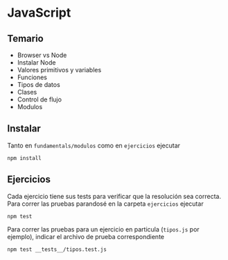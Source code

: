 # JavaScript

## Temario

- Browser vs Node
- Instalar Node
- Valores primitivos y variables
- Funciones
- Tipos de datos
- Clases
- Control de flujo
- Modulos

## Instalar

Tanto en `fundamentals/modulos` como en `ejercicios` ejecutar
```
npm install
```

## Ejercicios

Cada ejercicio tiene sus tests para verificar que la resolución sea correcta.
Para correr las pruebas parandosé en la carpeta `ejercicios` ejecutar
```
npm test
```

Para correr las pruebas para un ejercicio en particula (`tipos.js` por ejemplo), indicar el archivo de prueba correspondiente
```
npm test __tests__/tipos.test.js
```